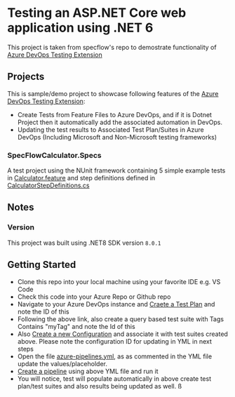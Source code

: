 # Testing an ASP.NET Core web application using .NET 6

This project is taken from specflow's repo to demostrate functionality of [Azure DevOps Testing Extension](https://marketplace.visualstudio.com/items?itemName=RajUppadhyay.ado-testingextension)


## Projects
This is sample/demo project to showcase following features of the [Azure DevOps Testing Extension](https://marketplace.visualstudio.com/items?itemName=RajUppadhyay.ado-testingextension):
- Create Tests from Feature Files to Azure DevOps, and if it is Dotnet Project then it automatically add the associated automation in DevOps. 
- Updating the test results to Associated Test Plan/Suites in Azure DevOps (Including Microsoft and Non-Microsoft testing frameworks)

### SpecFlowCalculator.Specs

A test project using the NUnit framework containing 5 simple example tests in [Calculator.feature](./SpecFlowCalculator.Specs/Features/Calculator.feature) and step definitions defined in [CalculatorStepDefinitions.cs](./SpecFlowCalculator.Specs/Steps/CalculatorStepDefinitions.cs)

## Notes

### Version

This project was built using .NET8 SDK version ```8.0.1```

## Getting Started

- Clone this repo into your local machine using your favorite IDE e.g. VS Code
- Check this code into your Azure Repo or Github repo
- Navigate to your Azure DevOps instance and [Craete a Test Plan](https://learn.microsoft.com/en-us/azure/devops/test/create-a-test-plan?view=azure-devops#create-a-test-plan) and note the ID of this
- Following the above link, also create a query based test suite with Tags Contains "myTag" and note the Id of this
- Also [Create a new Configuration](https://learn.microsoft.com/en-us/azure/devops/test/test-different-configurations?view=azure-devops&tabs=browser) and associate it with test suites created above. Please note the configuration ID for updating in YML in next steps
- Open the file [azure-pipelines.yml](./azure-pipelines.yml), as as commented in the YML file update the values/placeholder.
- [Create a pipeline](https://learn.microsoft.com/en-us/power-apps/maker/canvas-apps/test-studio-yaml-pipeline#create-a-pipeline) using above YML file and run it
- You will notice, test will populate automatically in above create test plan/test suites and also results being updated as well.
ß
